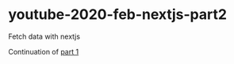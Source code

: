 # youtube-2020-feb-nextjs-part2
Fetch data with nextjs

Continuation of [part 1](https://github.com/bmvantunes/youtube-2020-feb-nextjs-part1)
